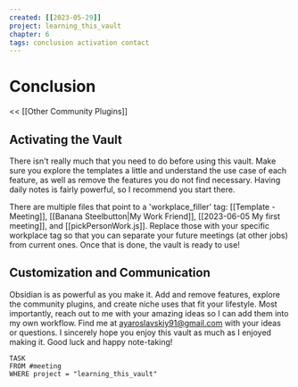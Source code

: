 ```yaml
---
created: [[2023-05-29]]
project: learning_this_vault
chapter: 6
tags: conclusion activation contact
---
```

# Conclusion
<< [[Other Community Plugins]]

## Activating the Vault
There isn't really much that you need to do before using this vault. Make sure you explore the templates a little and understand the use case of each feature, as well as remove the features you do not find necessary. Having daily notes is fairly powerful, so I recommend you start there.

There are multiple files that point to a 'workplace_filler' tag: [[Template - Meeting]], [[Banana Steelbutton|My Work Friend]], [[2023-06-05 My first meeting]], and [[pickPersonWork.js]]. Replace those with your specific workplace tag so that you can separate your future meetings (at other jobs) from current ones. Once that is done, the vault is ready to use!

## Customization and Communication
Obsidian is as powerful as you make it. Add and remove features, explore the community plugins, and create niche uses that fit your lifestyle. Most importantly, reach out to me with your amazing ideas so I can add them into my own workflow. Find me at ayaroslavskiy91@gmail.com with your ideas or questions. I sincerely hope you enjoy this vault as much as I enjoyed making it. Good luck and happy note-taking!

```dataview
TASK
FROM #meeting 
WHERE project = "learning_this_vault"
```
